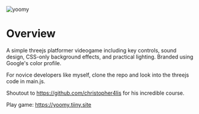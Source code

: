 ![yoomy](https://user-images.githubusercontent.com/126365145/230810252-bf21d866-46a2-4b6d-81aa-75afb48874dd.png)
# Overview
A simple threejs platformer videogame including key controls, sound design, CSS-only background effects, and practical lighting. Branded using Google's color profile. 

For novice developers like myself, clone the repo and look into the threejs code in main.js. 

Shoutout to https://github.com/christopher4lis for his incredible course. 

Play game: https://yoomy.tiiny.site
